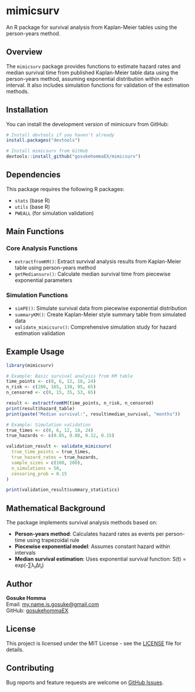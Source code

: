 # mimicsurv

An R package for survival analysis from Kaplan-Meier tables using the person-years method.

## Overview

The `mimicsurv` package provides functions to estimate hazard rates and median survival time from published Kaplan-Meier table data using the person-years method, assuming exponential distribution within each interval. It also includes simulation functions for validation of the estimation methods.

## Installation

You can install the development version of mimicsurv from GitHub:

```r
# Install devtools if you haven't already
install.packages("devtools")

# Install mimicsurv from GitHub
devtools::install_github("gosukehommaEX/mimicsurv")
```

## Dependencies

This package requires the following R packages:
- `stats` (base R)
- `utils` (base R)
- `PWEALL` (for simulation validation)

## Main Functions

### Core Analysis Functions

- `extractfromKM()`: Extract survival analysis results from Kaplan-Meier table using person-years method
- `getMediansurv()`: Calculate median survival time from piecewise exponential parameters

### Simulation Functions

- `simPE()`: Simulate survival data from piecewise exponential distribution
- `summaryKM()`: Create Kaplan-Meier style summary table from simulated data
- `validate_mimicsurv()`: Comprehensive simulation study for hazard estimation validation

## Example Usage

```r
library(mimicsurv)

# Example: Basic survival analysis from KM table
time_points <- c(0, 6, 12, 18, 24)
n_risk <- c(200, 165, 130, 95, 65)
n_censored <- c(0, 15, 35, 53, 65)

result <- extractfromKM(time_points, n_risk, n_censored)
print(result$hazard_table)
print(paste("Median survival:", result$median_survival, "months"))

# Example: Simulation validation
true_times <- c(0, 6, 12, 18, 24)
true_hazards <- c(0.05, 0.08, 0.12, 0.15)

validation_result <- validate_mimicsurv(
  true_time_points = true_times,
  true_hazard_rates = true_hazards,
  sample_sizes = c(100, 200),
  n_simulations = 50,
  censoring_prob = 0.15
)

print(validation_result$summary_statistics)
```

## Mathematical Background

The package implements survival analysis methods based on:

- **Person-years method**: Calculates hazard rates as events per person-time using trapezoidal rule
- **Piecewise exponential model**: Assumes constant hazard within intervals
- **Median survival estimation**: Uses exponential survival function: S(t) = exp(-∑λⱼΔtⱼ)

## Author

**Gosuke Homma**  
Email: my.name.is.gosuke@gmail.com  
GitHub: [gosukehommaEX](https://github.com/gosukehommaEX)

## License

This project is licensed under the MIT License - see the [LICENSE](LICENSE) file for details.

## Contributing

Bug reports and feature requests are welcome on [GitHub Issues](https://github.com/gosukehommaEX/mimicsurv/issues).
